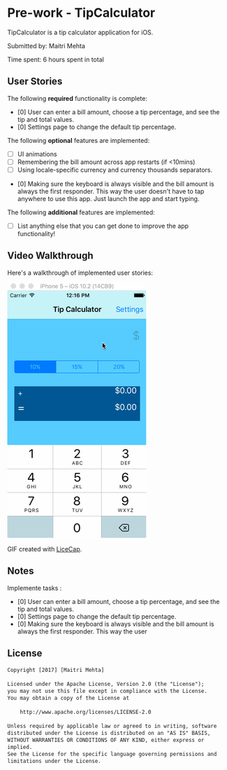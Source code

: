 # Pre-work - TipCalculator

TipCalculator is a tip calculator application for iOS.

Submitted by: Maitri Mehta

Time spent: 6 hours spent in total

## User Stories

The following **required** functionality is complete:

* [0] User can enter a bill amount, choose a tip percentage, and see the tip and total values.
* [0] Settings page to change the default tip percentage.

The following **optional** features are implemented:
* [ ] UI animations
* [ ] Remembering the bill amount across app restarts (if <10mins)
* [ ] Using locale-specific currency and currency thousands separators.
* [0] Making sure the keyboard is always visible and the bill amount is always the first responder. This way the user doesn't have to tap anywhere to use this app. Just launch the app and start typing.

The following **additional** features are implemented:

- [ ] List anything else that you can get done to improve the app functionality!

## Video Walkthrough 

Here's a walkthrough of implemented user stories:

<img src='https://github.com/MaitriMehta/TipCalculator/blob/master/CodePath_Maitri.gif' title='Video Walkthrough' width='' alt='Video Walkthrough' />

GIF created with [LiceCap](http://www.cockos.com/licecap/).

## Notes
Implemente tasks :
* [0] User can enter a bill amount, choose a tip percentage, and see the tip and total values.
* [0] Settings page to change the default tip percentage.
* [0] Making sure the keyboard is always visible and the bill amount is always the first responder. This way the user

## License

    Copyright [2017] [Maitri Mehta]

    Licensed under the Apache License, Version 2.0 (the "License");
    you may not use this file except in compliance with the License.
    You may obtain a copy of the License at

        http://www.apache.org/licenses/LICENSE-2.0

    Unless required by applicable law or agreed to in writing, software
    distributed under the License is distributed on an "AS IS" BASIS,
    WITHOUT WARRANTIES OR CONDITIONS OF ANY KIND, either express or implied.
    See the License for the specific language governing permissions and
    limitations under the License.
